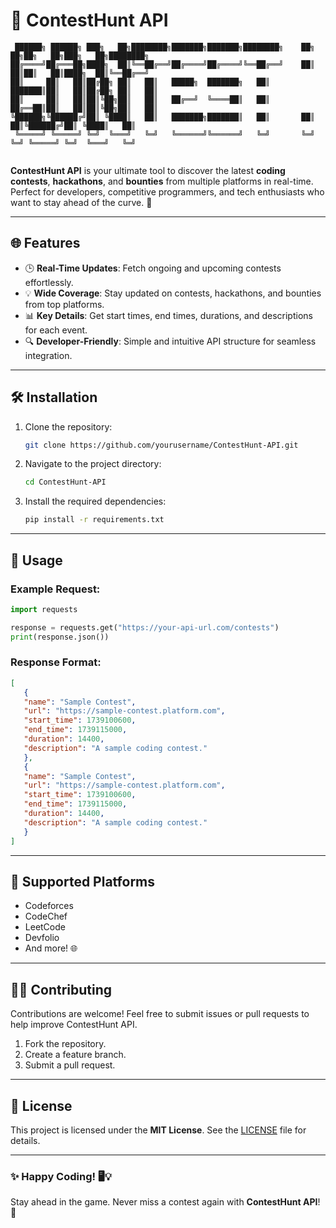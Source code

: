 
# 🌟 ContestHunt API

```
 ██████╗ ██████╗ ███╗   ██╗████████╗███████╗███████╗████████╗    ██╗  ██╗██╗   ██╗███╗   ██╗████████╗
██╔════╝██╔═══██╗████╗  ██║╚══██╔══╝██╔════╝██╔════╝╚══██╔══╝    ██║  ██║██║   ██║████╗  ██║╚══██╔══╝
██║     ██║   ██║██╔██╗ ██║   ██║   █████╗  ███████╗   ██║       ███████║██║   ██║██╔██╗ ██║   ██║   
██║     ██║   ██║██║╚██╗██║   ██║   ██╔══╝  ╚════██║   ██║       ██╔══██║██║   ██║██║╚██╗██║   ██║   
╚██████╗╚██████╔╝██║ ╚████║   ██║   ███████╗███████║   ██║       ██║  ██║╚██████╔╝██║ ╚████║   ██║   
 ╚═════╝ ╚═════╝ ╚═╝  ╚═══╝   ╚═╝   ╚══════╝╚══════╝   ╚═╝       ╚═╝  ╚═╝ ╚═════╝ ╚═╝  ╚═══╝   ╚═╝   
                                                                                                      
```

**ContestHunt API** is your ultimate tool to discover the latest **coding contests**, **hackathons**, and **bounties** from multiple platforms in real-time. Perfect for developers, competitive programmers, and tech enthusiasts who want to stay ahead of the curve. 🚀

---

## 🌐 Features
- 🕒 **Real-Time Updates**: Fetch ongoing and upcoming contests effortlessly.  
- 💡 **Wide Coverage**: Stay updated on contests, hackathons, and bounties from top platforms.  
- 📊 **Key Details**: Get start times, end times, durations, and descriptions for each event.  
- 🔍 **Developer-Friendly**: Simple and intuitive API structure for seamless integration.

---

## 🛠️ Installation
1. Clone the repository:
   ```bash
   git clone https://github.com/yourusername/ContestHunt-API.git
   ```
2. Navigate to the project directory:
   ```bash
   cd ContestHunt-API
   ```
3. Install the required dependencies:
   ```bash
   pip install -r requirements.txt
   ```

---

## 🚀 Usage
### Example Request:
```python
import requests

response = requests.get("https://your-api-url.com/contests")
print(response.json())
```

### Response Format:
```json
[
   {
   "name": "Sample Contest",
   "url": "https://sample-contest.platform.com",
   "start_time": 1739100600,
   "end_time": 1739115000,
   "duration": 14400,
   "description": "A sample coding contest."
   },
   {
   "name": "Sample Contest",
   "url": "https://sample-contest.platform.com",
   "start_time": 1739100600,
   "end_time": 1739115000,
   "duration": 14400,
   "description": "A sample coding contest."
   }
]
```

---

## 📖 Supported Platforms
- Codeforces
- CodeChef
- LeetCode
- Devfolio
- And more! 🌐

---

## 🧑‍💻 Contributing
Contributions are welcome! Feel free to submit issues or pull requests to help improve ContestHunt API.  

1. Fork the repository.  
2. Create a feature branch.  
3. Submit a pull request.  

---

## 📜 License
This project is licensed under the **MIT License**. See the [LICENSE](./LICENSE) file for details.

---

### ✨ Happy Coding! 🖥️💡  
Stay ahead in the game. Never miss a contest again with **ContestHunt API**! 🎯
